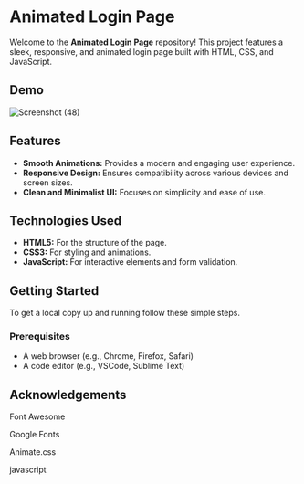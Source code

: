 # Animated Login Page

Welcome to the **Animated Login Page** repository! This project features a sleek, responsive, and animated login page built with HTML, CSS, and JavaScript.

## Demo

![Screenshot (48)](https://github.com/user-attachments/assets/357fc42d-19b7-449f-8d06-1a768b96312a)


## Features

- **Smooth Animations:** Provides a modern and engaging user experience.
- **Responsive Design:** Ensures compatibility across various devices and screen sizes.
- **Clean and Minimalist UI:** Focuses on simplicity and ease of use.

## Technologies Used

- **HTML5:** For the structure of the page.
- **CSS3:** For styling and animations.
- **JavaScript:** For interactive elements and form validation.

## Getting Started

To get a local copy up and running follow these simple steps.

### Prerequisites

- A web browser (e.g., Chrome, Firefox, Safari)
- A code editor (e.g., VSCode, Sublime Text)
 ## Acknowledgements
Font Awesome

Google Fonts

Animate.css

javascript

